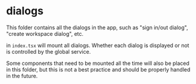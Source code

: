# dialogs

This folder contains all the dialogs in the app, such as "sign in/out dialog", "create workspace dialog", etc.

<AllDialogs /> in `index.tsx` will mount all dialogs. Whether each dialog is displayed or not is controlled by the global service.

Some components that need to be mounted all the time will also be placed in this folder, but this is not a best practice and should be properly handled in the future.
